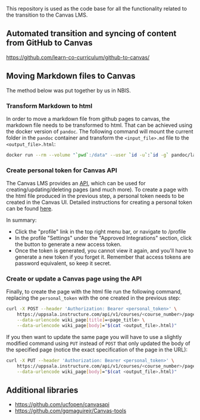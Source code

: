 This repository is used as the code base for all the functionality related to the transition to the Canvas LMS.

## Automated transition and syncing of content from GitHub to Canvas

https://github.com/learn-co-curriculum/github-to-canvas/

## Moving Markdown files to Canvas

The method below was put together by us in NBIS.

### Transform Markdown to html

In order to move a markdown file from github pages to canvas, the markdown file needs to be transformed to html. That can be achieved using the docker version of `pandoc`.
The following command will mount the current folder in the `pandoc` container and transform the `<input_file>.md` file to the `<output_file>.html`:

```bash
docker run --rm --volume "`pwd`:/data" --user `id -u`:`id -g` pandoc/latex <input_file.md> -o <output_file.html>
```

### Create personal token for Canvas API

The Canvas LMS provides an [API](https://canvas.instructure.com/doc/api/), which can be used for creating/updating/deleting pages (and much more). To create a page with the html file produced in the previous step, a personal token needs to be created in the Canvas UI. Detailed instructions for creating a personal token can be found [here](https://canvas.instructure.com/doc/api/file.oauth.html#manual-token-generation).

In summary:
* Click the "profile" link in the top right menu bar, or navigate to /profile
* In the profile "Settings" under the "Approved Integrations" section, click the button to generate a new access token.
* Once the token is generated, you cannot view it again, and you'll have to generate a new token if you forget it. Remember that access tokens are password equivalent, so keep it secret.

### Create or update a Canvas page using the API

Finally, to create the page with the html file run the following command,
replacing the `personal_token` with the one created in the previous step:

```bash
curl -X POST --header 'Authorization: Bearer <personal_token>' \
    https://uppsala.instructure.com/api/v1/courses/<course_number>/pages \
    --data-urlencode wiki_page[title]=<page_title> \
    --data-urlencode wiki_page[body]="$(cat <output_file>.html)"
```

If you then want to update the same page you will have to use a slightly
modified command using `PUT` instead of `POST` that only updated the body of the
specified page (notice the exact specification of the page in the URL):

```bash
curl -X PUT --header 'Authorization: Bearer <personal_token>' \
    https://uppsala.instructure.com/api/v1/courses/<course_number>/pages/<page_title> \
    --data-urlencode wiki_page[body]="$(cat <output_file>.html)"
```

## Additional libraries
- https://github.com/ucfopen/canvasapi
- https://github.com/gqmaguirejr/Canvas-tools
